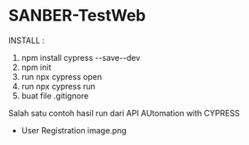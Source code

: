 # SANBER-TestWeb

INSTALL :
1. npm install cypress --save--dev
2. npm init
3. run npx cypress open
4. run npx cypress run
5. buat file .gitignore

Salah satu contoh hasil run dari API AUtomation with CYPRESS 
- User Registration image.png


